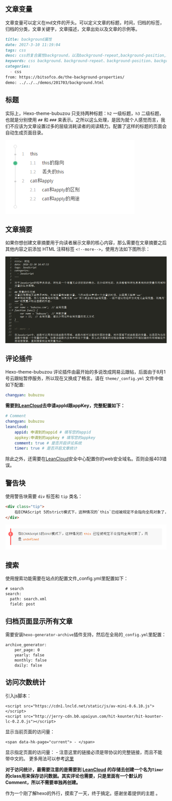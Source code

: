 ## 文章变量

文章变量可以定义在md文件的开头。可以定义文章的标题，时间，归档的标签，归档的分类，文章关键字，文章描述，文章出处以及文章的示例等。

```md
title: background属性
date: 2017-3-10 11:19:04
tags: css
desc: css的复合属性background，以及background-repeat,background-position,background-origin等子属性的介绍。
keywords: css background、background-repeat、background-position、background-origin
categories:
  - css
from: https://bitsofco.de/the-background-properties/
demo: ../../../demos/201703/background.html
```

## 标题

实际上，Hexo-theme-bubuzou 只支持两种标题：`h2` 一级标题，`h3` 二级标题，也就是分别使用 `##` 和 `###` 来表示。之所以这么处理，是因为就个人感觉而言，我们不应该为文章设置过多的层级消耗读者的阅读精力。配置了这样的标题的页面会自动生成页面目录。

![页面目录](https://raw.githubusercontent.com/Bulandent/hexo-theme-bubuzou/master/source/images/cate.png)

## 文章摘要

如果你想创建文章摘要用于向读者展示文章的核心内容，那么需要在文章摘要之后其他内容之前添加 HTML 注释标签 `<!--more-->`，使用方法如下图所示：

![文章摘要](https://raw.githubusercontent.com/Bulandent/hexo-theme-bubuzou/master/source/images/abstract.png)

## 评论插件

Hexo-theme-bubuzou 评论插件由最开始的多说改成网易云跟帖，后面由于8月1号云跟帖暂停服务，所以现在又换成了畅言。请在 `theme/_config.yml` 文件中做如下配置:

```yaml
changyan: bubuzou
```

**需要到[LeanCloud](https://leancloud.cn/dashboard/applist.html#/apps)去申请appId跟appKey，完整配置如下：**
```yaml
# Comment
changyan: bubuzou
leancloud:
    appid: 申请到的appid # 填写您的appid
    appkey:申请到的appkey # 填写您的appkey
    comment: true # 是否开启评论系统
    timer: true # 是否开启文章统计

```
除此之外，还需要在[LeanCloud](https://leancloud.cn/dashboard/applist.html#/apps)安全中心配置你的web安全域名。否则会报403错误。


## 警告块

使用警告块需要 `div` 标签和 `tip` 类名：

```html
<div class="tip">
    在ECMAScript 5的strict模式下，这种情况的`this`已经被规定不会指向全局对象了，而是`undefined`
</div>
```

![alert](https://raw.githubusercontent.com/Bulandent/hexo-theme-bubuzou/master/source/images/alert.png)

## 搜索

使用搜索功能需要在站点的配置文件_config.yml里配置如下：
```
# search
search:
  path: search.xml
  field: post
```

## 归档页面显示所有文章
需要安装`hexo-generator-archive`插件支持，然后在全局的`_config.yml`里配置：
```
archive_generator:
    per_page: 0
    yearly: false
    monthly: false
    daily: false
```

## 访问次数统计
引入js脚本：
```
<script src="https://cdn1.lncld.net/static/js/av-mini-0.6.10.js"></script>
<script src="http://jerry-cdn.b0.upaiyun.com/hit-kounter/hit-kounter-lc-0.2.0.js"></script>
```
显示当前页面的访问量：
```
<span data-hk-page="current"> - </span>
```
显示指定页面的访问量：
<span data-hk-page="http://bubuzou.com/2016/11/closure/"> - </span>
注意这里的链接必须是带协议的完整链接，而且不能带中文的。
更多用法可以参考[这里](http://jerryzou.com/posts/introduction-to-hit-kounter-lc/)


**对于访问统计，最需要注意的是需要到 [LeanCloud](https://leancloud.cn/dashboard/applist.html#/apps) 的存储去创建一个名为`Timer`的class用来保存访问数据。其实评论也需要，只是里面有一个默认的Comment，所以不需要单独再创建。**

作为一个刚了解hexo的外行，摸索了一天，终于搞定。感谢坐着提供的主题 。

